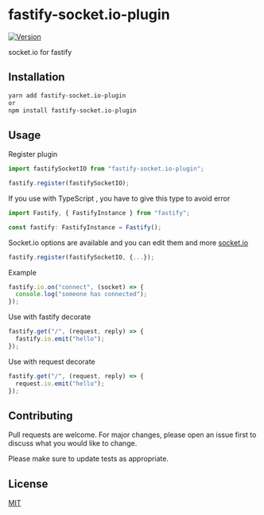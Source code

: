 # fastify-socket.io-plugin

[![Version](https://img.shields.io/npm/v/fastify-socket.io-plugin.svg)](https://www.npmjs.com/package/fastify-socket.io-plugin)

socket.io for fastify

## Installation

```bash
yarn add fastify-socket.io-plugin
or
npm install fastify-socket.io-plugin
```

## Usage

Register plugin

```js
import fastifySocketIO from "fastify-socket.io-plugin";

fastify.register(fastifySocketIO);
```

If you use with TypeScript , you have to give this type to avoid error

```js
import Fastify, { FastifyInstance } from "fastify";

const fastify: FastifyInstance = Fastify();
```

Socket.io options are available and you can edit them and more [socket.io](https://socket.io/)

```js
fastify.register(fastifySocketIO, {...});
```

Example

```js
fastify.io.on("connect", (socket) => {
  console.log("someone has connected");
});
```

Use with fastify decorate

```js
fastify.get("/", (request, reply) => {
  fastify.io.emit("hello");
});
```

Use with request decorate

```js
fastify.get("/", (request, reply) => {
  request.io.emit("hello");
});
```

## Contributing

Pull requests are welcome. For major changes, please open an issue first to discuss what you would like to change.

Please make sure to update tests as appropriate.

## License

[MIT](https://choosealicense.com/licenses/mit/)
